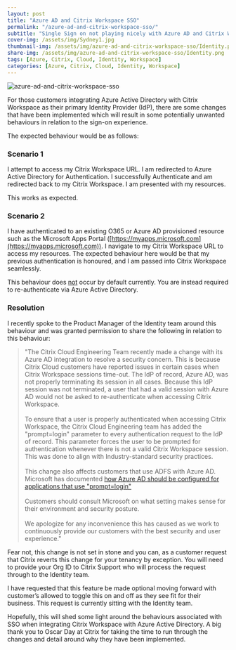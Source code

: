 ```yaml
---
layout: post
title: "Azure AD and Citrix Workspace SSO"
permalink: "/azure-ad-and-citrix-workspace-sso/"
subtitle: "Single Sign on not playing nicely with Azure AD and Citrix Workspace"
cover-img: /assets/img/Sydney1.jpg
thumbnail-img: /assets/img/azure-ad-and-citrix-workspace-sso/Identity.png
share-img: /assets/img/azure-ad-and-citrix-workspace-sso/Identity.png
tags: [Azure, Citrix, Cloud, Identity, Workspace]
categories: [Azure, Citrix, Cloud, Identity, Workspace]
---
```


![azure-ad-and-citrix-workspace-sso]({{site.baseurl}}/assets/img/azure-ad-and-citrix-workspace-sso/Identity.png)

For those customers integrating Azure Active Directory with Citrix Workspace as their primary Identity Provider (IdP), there are some changes that have been implemented which will result in some potentially unwanted behaviours in relation to the sign-on experience. 

The expected behaviour would be as follows: 

### Scenario 1

I attempt to access my Citrix Workspace URL. I am redirected to Azure Active Directory for Authentication. I successfully Authenticate and am redirected back to my Citrix Workspace. I am presented with my resources. 

This works as expected. 

### Scenario 2 

I have authenticated to an existing O365 or Azure AD provisioned resource such as the Microsoft Apps Portal ([https://myapps.microsoft.com](https://myapps.microsoft.com)). I navigate to my Citrix Workspace URL to access my resources. The expected behaviour here would be that my previous authentication is honoured, and I am passed into Citrix Workspace seamlessly. 

This behaviour does <u>not</u> occur by default currently. You are instead required to re-authenticate via Azure Active Directory. 

### Resolution

I recently spoke to the Product Manager of the Identity team around this behaviour and was granted permission to share the following in relation to this behaviour:

> "The Citrix Cloud Engineering Team recently made a change with its Azure AD integration to resolve a security concern. This is because Citrix Cloud customers have reported issues in certain cases when Citrix Workspace sessions time-out. The IdP of record, Azure AD, was not properly terminating its session in all cases. Because this IdP session was not terminated, a user that had a valid session with Azure AD would not be asked to re-authenticate when accessing Citrix Workspace. <br> <br> To ensure that a user is properly authenticated when accessing Citrix Workspace, the Citrix Cloud Engineering team has added the "prompt=login" parameter to every authentication request to the IdP of record. This parameter forces the user to be prompted for authentication whenever there is not a valid Citrix Workspace session. This was done to align with Industry-standard security practices. <br> <br> This change also affects customers that use ADFS with Azure AD.  Microsoft has documented [how Azure AD should be configured for applications that use "prompt=login"](https://docs.microsoft.com/en-us/windows-server/identity/ad-fs/operations/ad-fs-prompt-login) <br> <br> Customers should consult Microsoft on what setting makes sense for their environment and security posture. <br> <br> We apologize for any inconvenience this has caused as we work to continuously provide our customers with the best security and user experience."


Fear not, this change is not set in stone and you can, as a customer request that Citrix reverts this change for your tenancy by exception. You will need to provide your Org ID to Citrix Support who will process the request through to the Identity team. 

I have requested that this feature be made optional moving forward with customer’s allowed to toggle this on and off as they see fit for their business. This request is currently sitting with the Identity team. 

Hopefully, this will shed some light around the behaviours associated with SSO when integrating Citrix Workspace with Azure Active Directory. A big thank you to Oscar Day at Citrix for taking the time to run through the changes and detail around why they have been implemented.